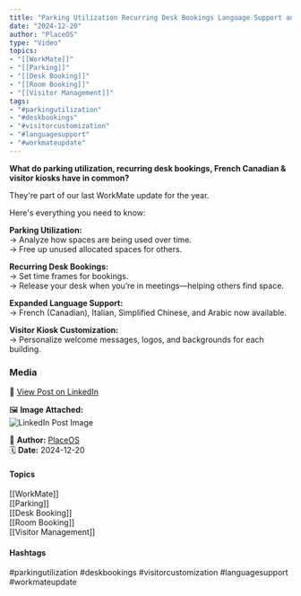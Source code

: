 ```yaml
---
title: "Parking Utilization Recurring Desk Bookings Language Support and Visitor Kiosk Updates"  
date: "2024-12-20"  
author: "PlaceOS"  
type: "Video"  
topics:  
- "[[WorkMate]]"  
- "[[Parking]]"  
- "[[Desk Booking]]"  
- "[[Room Booking]]"  
- "[[Visitor Management]]"  
tags:  
- "#parkingutilization"  
- "#deskbookings"  
- "#visitorcustomization"  
- "#languagesupport"  
- "#workmateupdate"
---
```


**What do parking utilization, recurring desk bookings, French Canadian & visitor kiosks have in common?**

They're part of our last WorkMate update for the year.

Here's everything you need to know:

**Parking Utilization:**  
→ Analyze how spaces are being used over time.  
→ Free up unused allocated spaces for others.

**Recurring Desk Bookings:**  
→ Set time frames for bookings.  
→ Release your desk when you’re in meetings—helping others find space.

**Expanded Language Support:**  
→ French (Canadian), Italian, Simplified Chinese, and Arabic now available.

**Visitor Kiosk Customization:**  
→ Personalize welcome messages, logos, and backgrounds for each building.

### Media

🔗 [View Post on LinkedIn](https://www.linkedin.com/feed/update/urn:li:activity:7275690614438948864)  
  
🖼 **Image Attached:**  
![LinkedIn Post Image](https://media.licdn.com/dms/image/v2/D5605AQEvDFfoOGA0mw/feedshare-thumbnail_720_1280/B56ZPhwjyiG8A8-/0/1734659427175?e=1742263200&v=beta&t=LqtVzO5wp8-QgSHKTUFTK7uMLK_gHYR_F2wraLvaZPY)  
  
👤 **Author:** [PlaceOS](https://www.linkedin.com/company/placeos/)  
🗓️ **Date:** 2024-12-20

#### Topics

[[WorkMate]]  
[[Parking]]  
[[Desk Booking]]  
[[Room Booking]]  
[[Visitor Management]]

#### Hashtags

#parkingutilization #deskbookings #visitorcustomization #languagesupport #workmateupdate